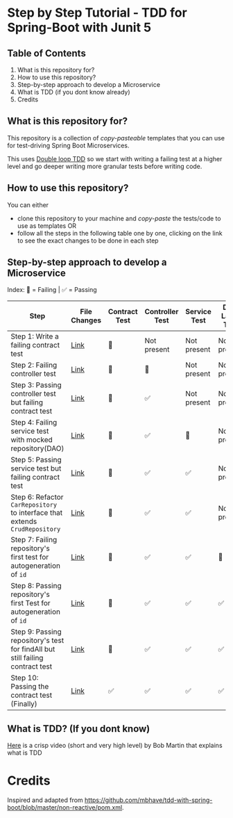 # Step by Step Tutorial - TDD for Spring-Boot with Junit 5

## Table of Contents
1. What is this repository for?
2. How to use this repository?
3. Step-by-step approach to develop a Microservice
4. What is TDD (if you dont know already)
5. Credits

## What is this repository for?
This repository is a collection of _copy-pasteable_ templates that you can use for test-driving Spring Boot Microservices.

This uses [Double loop TDD](https://coding-is-like-cooking.info/2013/04/outside-in-development-with-double-loop-tdd) so we start with writing a failing test at a higher level and go deeper writing more granular tests before writing code.

## How to use this repository?
You can either 
* clone this repository to your machine and _copy-paste_ the tests/code to use as templates OR
* follow all the steps in the following table one by one, clicking on the link to see the exact changes to be done in each step

## Step-by-step approach to develop a Microservice

Index: 🔴 = Failing |  ✅ = Passing

| Step                                                                          | File Changes                                                                                                              | Contract Test | Controller Test    | Service Test | Data Layer Test |
|-------------------------------------------------------------------------------|---------------------------------------------------------------------------------------------------------------------------|---------------|--------------------|-------------|---------------| 
| Step 1: Write a failing contract test                                         | [Link](https://github.com/techcoachcircle/tutorial-tdd-spring-boot-steps/commit/945f059c4690a17056add3f7ff84b31d89f766e1) | 🔴            | Not present        | Not present | Not present   |
| Step 2: Failing controller test                                               | [Link](https://github.com/techcoachcircle/tutorial-tdd-spring-boot-steps/commit/c57a0c81b097d22aea6d2c28ab4399f846b51b87) | 🔴            | 🔴                 | Not present | Not present   |
| Step 3: Passing controller test but failing contract test                     | [Link](https://github.com/techcoachcircle/tutorial-tdd-spring-boot-steps/commit/a7e9e1a219ba6dba3e086eef3f7a5971176efa42) | 🔴            | ✅                  | Not present | Not present   |
| Step 4: Failing service test with mocked repository(DAO)                      | [Link](https://github.com/techcoachcircle/tutorial-tdd-spring-boot-steps/commit/ab153bfba3589c3fcd79037c2b64a8e1617e49d7) | 🔴            | ✅                  | 🔴        | Not present   |
| Step 5: Passing service test but failing contract test                        | [Link](https://github.com/techcoachcircle/tutorial-tdd-spring-boot-steps/commit/ad790cec82c18d934394680267d774163ca2d693) | 🔴            | ✅                  | ✅        | Not present   |
| Step 6: Refactor `CarRepository` to interface that extends `CrudRepository`   | [Link](https://github.com/techcoachcircle/tutorial-tdd-spring-boot-steps/commit/4ce5aad121383646ba622824cc5590fa33bc18ad) | 🔴            | ✅                  | ✅        | Not present   | 
| Step 7: Failing repository's first test for autogeneration of `id`            | [Link](https://github.com/techcoachcircle/tutorial-tdd-spring-boot-steps/commit/1f2236a21e6b595e7a07558b5fb48d599090dd6d) | 🔴            | ✅                  | ✅        | 🔴           |
| Step 8: Passing repository's first Test for autogeneration of `id`            | [Link](https://github.com/techcoachcircle/tutorial-tdd-spring-boot-steps/commit/30726a91cee31b7f0ea61ea3c2cd1fc69c439f7e) | 🔴            | ✅                  | ✅        | ✅             |
| Step 9: Passing repository's test for findAll but still failing contract test | [Link](https://github.com/techcoachcircle/tutorial-tdd-spring-boot-steps/commit/74ac9e1525926ca474d8bf801cb84ebc4888b250) | 🔴            | ✅                  | ✅        | ✅             |
| Step 10: Passing the contract test (Finally)                                  | [Link](https://github.com/techcoachcircle/tutorial-tdd-spring-boot-steps/commit/5e4190fa2feca6ab5f6a22a9f9a9b26118f95b56) | ✅            | ✅                  | ✅        | ✅             |

## What is TDD? (If you dont know)
[Here](https://www.youtube.com/watch?v=BSaAMQVq01E&t=5811s) is a crisp video (short and very high level) by Bob Martin that explains what is TDD

# Credits
Inspired and adapted from https://github.com/mbhave/tdd-with-spring-boot/blob/master/non-reactive/pom.xml.
